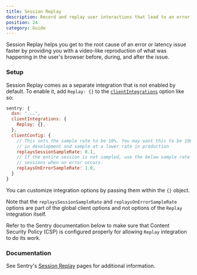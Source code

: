 ```yaml
---
title: Session Replay
description: Record and replay user interactions that lead to an error
position: 24
category: Guide
---
```


Session Replay helps you get to the root cause of an error or latency issue faster by providing you with a video-like reproduction of what was happening in the user's browser before, during, and after the issue.

### Setup

Session Replay comes as a separate integration that is not enabled by default. To enable it, add `Replay: {}` to the [`clientIntegrations`](/configuration/options#clientintegrations) option like so:

```js [nuxt.config.js]
sentry: {
  dsn: '...',
  clientIntegrations: {
    Replay: {},
  },
  clientConfig: {
    // This sets the sample rate to be 10%. You may want this to be 100% while
    // in development and sample at a lower rate in production
    replaysSessionSampleRate: 0.1,
    // If the entire session is not sampled, use the below sample rate to sample
    // sessions when an error occurs.
    replaysOnErrorSampleRate: 1.0,
  }
}
```

You can customize integration options by passing them within the `{}` object.

<alert type="info">

  Note that the `replaysSessionSampleRate` and `replaysOnErrorSampleRate` options are part of the global client options and not options of the `Replay` integration itself.

</alert>

<alert type="info">

  Refer to the Sentry documentation below to make sure that Content Security Policy (CSP) is configured properly for allowing `Replay` integration to do its work.

</alert>

### Documentation

See Sentry's [Session Replay](https://docs.sentry.io/platforms/javascript/guides/vue/session-replay/) pages for additional information.
